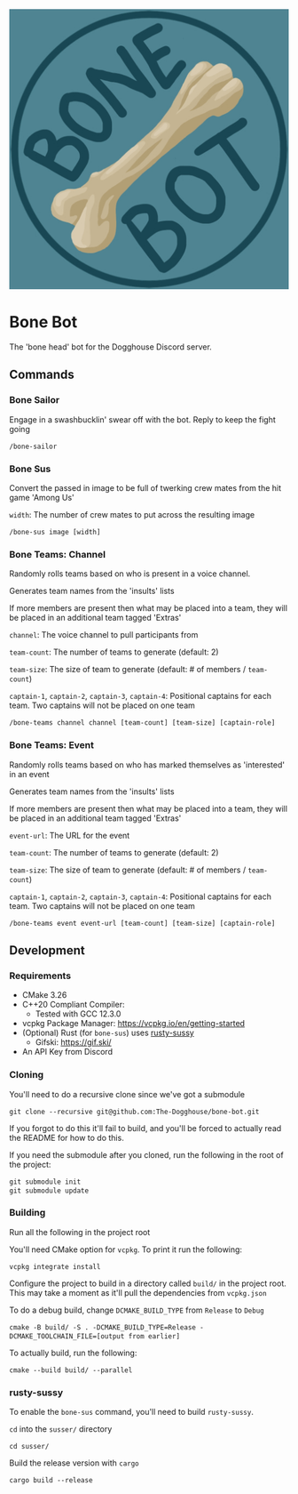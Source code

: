 <div align="center">
  <img src="resources/bone-bot-icon.jpg" alt="Bone icon">
</div>
<!-- Of course centering sucks, it's based on HTML...-->

# Bone Bot
The 'bone head' <!-- I don't know if I should laugh or barf...-->
bot for the Dogghouse Discord server.

## Commands
### Bone Sailor
Engage in a swashbucklin' swear off with the bot.
Reply to keep the fight going
```
/bone-sailor
```
### Bone Sus
Convert the passed in image to be full of
twerking crew mates from the hit game 'Among Us'

`width`: The number of crew mates to put across the resulting image

```
/bone-sus image [width]
```
### Bone Teams: Channel
Randomly rolls teams based on who is present
in a voice channel.

Generates team names from the 'insults' lists

If more members are present then what may be placed
into a team, they will be placed in an additional
team tagged 'Extras'

`channel`: The voice channel to pull participants from

`team-count`: The number of teams to generate (default: 2)

`team-size`: The size of team to generate (default: # of members / `team-count`)

`captain-1`, `captain-2`, `captain-3`, `captain-4`: Positional captains for each team.
Two captains will not be placed on one team

```
/bone-teams channel channel [team-count] [team-size] [captain-role]
```

### Bone Teams: Event
Randomly rolls teams based on who has marked
themselves as 'interested' in an event

Generates team names from the 'insults' lists

If more members are present then what may be placed
into a team, they will be placed in an additional
team tagged 'Extras'

`event-url`: The URL for the event

`team-count`: The number of teams to generate (default: 2)

`team-size`: The size of team to generate (default: # of members / `team-count`)

`captain-1`, `captain-2`, `captain-3`, `captain-4`: Positional captains for each team.
Two captains will not be placed on one team

```
/bone-teams event event-url [team-count] [team-size] [captain-role]
```

## Development
### Requirements
* CMake 3.26
* C++20 Compliant Compiler:
  * Tested with GCC 12.3.0
* vcpkg Package Manager: https://vcpkg.io/en/getting-started
* (Optional) Rust (for `bone-sus`) uses [rusty-sussy](https://github.com/The-Dogghouse/rusty-sussy)
  * Gifski: https://gif.ski/
* An API Key from Discord
### Cloning
You'll need to do a recursive clone since we've got a submodule
```shell
git clone --recursive git@github.com:The-Dogghouse/bone-bot.git
```

If you forgot to do this it'll fail to build, and you'll
be forced to actually read the README for how to do this.

If you need the submodule after you cloned, run the following
in the root of the project:
```shell
git submodule init
git submodule update
```
### Building
Run all the following in the project root

You'll need CMake option for `vcpkg`. To print it
run the following:
```shell
vcpkg integrate install
```
Configure the project to build in a directory called `build/`
in the project root. This may take a moment as it'll
pull the dependencies from `vcpkg.json`

To do a debug build, change `DCMAKE_BUILD_TYPE` from `Release`
to `Debug`

```shell
cmake -B build/ -S . -DCMAKE_BUILD_TYPE=Release -DCMAKE_TOOLCHAIN_FILE=[output from earlier]
```

To actually build, run the following:

```shell
cmake --build build/ --parallel
```

### rusty-sussy
To enable the `bone-sus` command, you'll need to
build `rusty-sussy`.

`cd` into the `susser/` directory
```shell
cd susser/
```

Build the release version with `cargo`
```shell
cargo build --release
```
